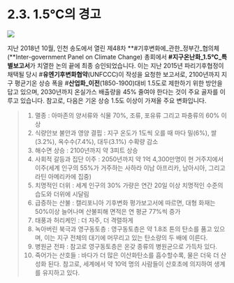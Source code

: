 # 2.3. 1.5℃의 경고

![](http://newsroom.etomato.com/userfiles/NISI20181001_0014512889.jpg)

지난 2018년 10월, 인천 송도에서 열린 제48차 **\#기후변화에\_관한\_정부간\_협의체\(**Inter-government Panel on Climate Change\) 총회에서 **\#지구온난화\_1.5℃\_특별보고서**가 치열한 논의 끝에 최종 승인되었습니다. 이는 지난 2015년 파리기후협정이 채택될 당시 \#**유엔기후변화협약**\(UNFCCC\)이 작성을 요청한 보고서로, 2100년까지 지구 평균기온 상승 폭을 \#**산업화\_이전**\(1850-1900\)대비 1.5도로 제한하기 위한 방안을 답고 있으며, 2030년까지 온실가스 배출량을 45% 줄여야 한다는 것이 주요 골자를 이루고 있습니다. 참고로, 다음은 기온 상승 1.5도 이상이 가져올 주요 변화입니다.

> 1. 멸종 : 아마존의 양서류와 식물 70%, 조류, 포유류 그리고 파충류의 60% 이상
> 2. 식량안보 불안과 영양 결핍 : 지구 온도가 1도씩 오를 때 마다 밀\(6%\), 쌀\(3.2%\), 옥수수\(7.4%\), 대두\(3.1%\) 수확량 감소
> 3. 해수면 상승 : 2100년까지 약 3피트 상승
> 4. 사회적 갈등과 집단 이주 : 2050년까지 약 1억 4,300만명이 현 거주지에서 이주\(세계 인구의 55%가 거주하는 사하라 이남 아프리카, 남아시아, 그리고 라틴 아메리카에 집중\)
> 5. 치명적인 더위 : 세계 인구의 30% 가량은 연간 20일 이상 치명적인 수준의 습도와 더위에 시달림
> 6. 급증하는 산불 : 캘리포니아 기후변화 평가보고서에 따르면, 대형 화재는 50%이상 늘어나며 산불피해 면적은 연 평균 77%씩 증가
> 7. 태풍과 허리케인 : 더 자주, 더 격렬하게
> 8. 녹아버린 북극과 영구동토층 : 영구동토층은 약 1.8조 톤의 탄소를 품고 있으며, 이는 지구 전체의 대기에 머무리고 있는 탄소량의 두 배에 이른다.
> 9. 병원균 전파 : 참고로 영구동토층은 온갖 종류의 병원균으로 가득차 있다.
> 10. 죽어가는 산호들 : 바다가 더 많은 이산화탄소를 흡수할수록, 물은 더욱 더 산성화 된다. 참고로, 세계에서 약 10억 명의 사람들이 산호초에 의지하여 생계를 유지하고 있다.

## 


